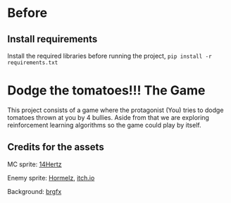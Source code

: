 # Before

## Install requirements
Install the required libraries before running the project, `pip install -r requirements.txt`

# Dodge the tomatoes!!! The Game

This project consists of a game where the protagonist (You) tries to dodge tomatoes thrown at you by 4 bullies. Aside from that we are exploring reinforcement learning algorithms so the game could play by itself.

## Credits for the assets

MC sprite: [14Hertz](https://opengameart.org/content/8-directional-character-template)

Enemy sprite: [Hormelz](https://hormelz.itch.io/), [itch.io](https://hormelz.itch.io/8-directional-2d-sprite)

Background: [brgfx](https://www.freepik.com/free-vector/green-garden-frame-background-with-copyspace_4607345.htm#query=8%20bit%20grass&position=0&from_view=keyword&track=ais&uuid=122737f4-bbe0-4d3a-9b5e-2efc43e43212)
